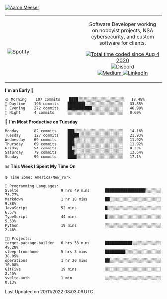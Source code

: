 [![Aaron Meese!](https://user-images.githubusercontent.com/17814535/88975338-a2aabf00-d27f-11ea-963f-8a19608716b4.png)](https://github.com/ajmeese7/readme-ascii "README ASCII")

<!-- Modified from project here: https://github.com/novatorem/novatorem -->
<table width="100%">
  <tr>
  <td width="50%">

&nbsp; <br> [![Spotify](https://ajmeese7.vercel.app/api/spotify)](https://open.spotify.com/user/ajmeese)

  </td>
  <td width="50%">
    <p align="center">
    Software Developer working on hobbyist projects, NSA cybersecurity, and custom software for clients.
    </p>
    <p align="center">
      <a href="https://wakatime.com/@f726891d-3b02-46cd-9b60-e8c59f9e2b14">
        <img src="https://wakatime.com/badge/user/f726891d-3b02-46cd-9b60-e8c59f9e2b14.svg" alt="Total time coded since Aug 4 2020" title="WakaTime" />
      </a>
      <a href="http://link.aaronmeese.com/discord">
        <img src="https://img.shields.io/badge/discord-ajmeese7%234835-369?style=flat-square&logo=discord&logoColor=white&color=purple" alt="Discord" title="Discord">
      </a>
      <br />
      <a href="https://link.aaronmeese.com/medium">
        <img src="https://img.shields.io/badge/medium-ajmeese7-1DB954?style=flat-square&logo=medium&logoColor=white" alt="Medium" title="Medium">
      </a>
      <a href="https://link.aaronmeese.com/linkedin">
        <img src="https://img.shields.io/badge/linkedIn-aaronmeese-1DB954?style=flat-square&logo=linkedin&logoColor=white&color=blue" alt="LinkedIn" title="LinkedIn">
      </a>
    </p>
  </td>

</table>

[//]: <> (The `&nbsp;` is to have Aphelion take up more space)

<!--START_SECTION:waka-->
**I'm an Early 🐤** 

```text
🌞 Morning    107 commits    ████░░░░░░░░░░░░░░░░░░░░░   18.48% 
🌆 Daytime    196 commits    ████████░░░░░░░░░░░░░░░░░   33.85% 
🌃 Evening    272 commits    ███████████░░░░░░░░░░░░░░   46.98% 
🌙 Night      4 commits      ░░░░░░░░░░░░░░░░░░░░░░░░░   0.69%

```
📅 **I'm Most Productive on Tuesday** 

```text
Monday       82 commits     ███░░░░░░░░░░░░░░░░░░░░░░   14.16% 
Tuesday      127 commits    █████░░░░░░░░░░░░░░░░░░░░   21.93% 
Wednesday    69 commits     ███░░░░░░░░░░░░░░░░░░░░░░   11.92% 
Thursday     69 commits     ███░░░░░░░░░░░░░░░░░░░░░░   11.92% 
Friday       54 commits     ██░░░░░░░░░░░░░░░░░░░░░░░   9.33% 
Saturday     79 commits     ███░░░░░░░░░░░░░░░░░░░░░░   13.64% 
Sunday       99 commits     ████░░░░░░░░░░░░░░░░░░░░░   17.1%

```


📊 **This Week I Spent My Time On** 

```text
⌚︎ Time Zone: America/New_York

💬 Programming Languages: 
Svelte                   9 hrs 49 mins       ██████████████████░░░░░░░   73.77% 
Markdown                 1 hr 18 mins        ██░░░░░░░░░░░░░░░░░░░░░░░   9.88% 
JavaScript               52 mins             █░░░░░░░░░░░░░░░░░░░░░░░░   6.57% 
TypeScript               44 mins             █░░░░░░░░░░░░░░░░░░░░░░░░   5.53% 
Python                   19 mins             ░░░░░░░░░░░░░░░░░░░░░░░░░   2.46%

🐱‍💻 Projects: 
target-package-builder   6 hrs 33 mins       ████████████░░░░░░░░░░░░░   49.28% 
sleep-from-home          5 hrs 3 mins        █████████░░░░░░░░░░░░░░░░   38.05% 
operations               1 hr 20 mins        ██░░░░░░░░░░░░░░░░░░░░░░░   10.08% 
GitFive                  19 mins             ░░░░░░░░░░░░░░░░░░░░░░░░░   2.45% 
svelte-auth              1 min               ░░░░░░░░░░░░░░░░░░░░░░░░░   0.13%

```


 Last Updated on 20/11/2022 08:03:09 UTC
<!--END_SECTION:waka-->
